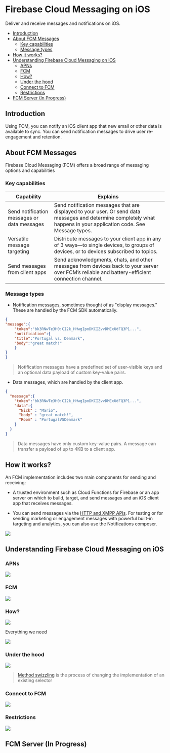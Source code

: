 # Firebase Cloud Messaging on iOS

Deliver and receive messages and notifications on iOS.

<!-- TOC -->

- [Introduction](#introduction)
- [About FCM Messages](#about-fcm-messages)
  - [Key capabilities](#key-capabilities)
  - [Message types](#message-types)
- [How it works?](#how-it-works)
- [Understanding Firebase Cloud Messaging on iOS](#understanding-firebase-cloud-messaging-on-ios)
  - [APNs](#apns)
  - [FCM](#fcm)
  - [How?](#how)
  - [Under the hood](#under-the-hood)
  - [Connect to FCM](#connect-to-fcm)
  - [Restrictions](#restrictions)
- [FCM Server (In Progress)](#fcm-server-in-progress)

<!-- /TOC -->

## Introduction

Using FCM, you can notify an iOS client app that new email or other data is available to sync. You can send notification messages to drive user re-engagement and retention.


## About FCM Messages

Firebase Cloud Messaging (FCM) offers a broad range of messaging options and capabilities

### Key capabilities

| Capability    |     Explains  |
| ------------- |---------------|
| Send notification messages or data messages    | Send notification messages that are displayed to your user. Or send data messages and determine completely what happens in your application code. See Message types. |
| Versatile message targeting    | Distribute messages to your client app in any of 3 ways—to single devices, to groups of devices, or to devices subscribed to topics.      |
| Send messages from client apps | Send acknowledgments, chats, and other messages from devices back to your server over FCM’s reliable and battery-efficient connection channel. |

### Message types

- Notification messages, sometimes thought of as "display messages." These are handled by the FCM SDK automatically.

```json
{
"message":{
    "token":"bk3RNwTe3H0:CI2k_HHwgIpoDKCIZvvDMExUdFQ3P1...",
    "notification":{
    "title":"Portugal vs. Denmark",
    "body":"great match!"
    }
}
}
```

> Notification messages have a predefined set of user-visible keys and an optional data payload of custom key-value pairs.

- Data messages, which are handled by the client app.

```json
{
  "message":{
    "token":"bk3RNwTe3H0:CI2k_HHwgIpoDKCIZvvDMExUdFQ3P1...",
    "data":{
      "Nick" : "Mario",
      "body" : "great match!",
      "Room" : "PortugalVSDenmark"
    }
  }
}
```

> Data messages have only custom key-value pairs. A message can transfer a payload of up to 4KB to a client app.

## How it works?

An FCM implementation includes two main components for sending and receiving:

- A trusted environment such as Cloud Functions for Firebase or an app server on which to build, target, and send messages and an iOS client app that receives messages.

- You can send messages via the [HTTP and XMPP APIs](#fcm-server). For testing or for sending marketing or engagement messages with powerful built-in targeting and analytics, you can also use the Notifications composer.

![](https://firebase.google.com/docs/cloud-messaging/images/messaging-overview.png)

## Understanding Firebase Cloud Messaging on iOS

### APNs

![](apns.png)

### FCM

![](fcm.png)

### How?

![](steps.png)

Everything we need

![](how.png)

### Under the hood

![](swizzling.png)

> [Method swizzling](http://nshipster.com/method-swizzling/) is the process of changing the implementation of an existing selector

### Connect to FCM

![](connect-from-client.png)

### Restrictions

![](restrictions.png)

## FCM Server (In Progress)